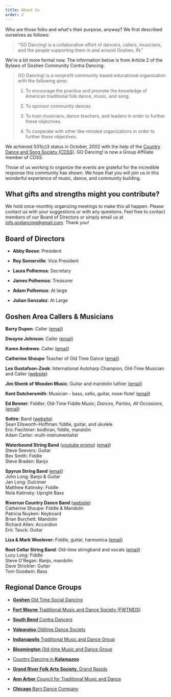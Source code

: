 ```yaml
---
title: About Us
order: 2
---
```


Who are those folks and what's their purpose, anyway? We first described ourselves as follows:

> "GO Dancing! is a collaborative effort of dancers, callers, musicians, and the people supporting them in and around Goshen, IN."

We're a bit more formal now. The information below is from Article 2 of the Bylaws of Goshen Community Contra Dancing:

> GO Dancing! is a nonprofit community based educational organization with the following aims:
>
> 1. To encourage the practice and promote the knowledge of American traditional folk dance, music, and song.
>
> 2. To sponsor community dances
>
> 3. To train musicians, dance teachers, and leaders in order to further these objectives.
>
> 4. To cooperate with other like-minded organizations in order to further these objectives.

We achieved 501(c)3 status in October, 2002 with the help of the [Country Dance and Song Society (CDSS)](http://www.cdss.org/). GO Dancing! is now a Group Affiliate member of CDSS.

Those of us working to organize the events are grateful for the incredible response this community has shown. We hope that you will join us in this wonderful experience of music, dance, and community building.

## What gifts and strengths might you contribute?

We hold once-monthly organizing meetings to make this all happen. Please contact us with your suggestions or with any questions. Feel free to contact members of our Board of Directors or simply email us at [info.godancing@gmail.com](mailto:info.godancing@gmail.com). Thank you!

## Board of Directors

* **Abby Reese**: President

* **Roy Somerville**:  Vice President 

* **Laura Polhemus**:  Secretary

* **James Polhemus**: Treasurer

* **Adam Polhemus**: At large 

* **Julian Gonzalez**: At Large

## Goshen Area Callers & Musicians

**Barry Dupen**: Caller ([email](mailto:barry.dupen@gmail.com))

**Dwayne Johnson**: Caller ([email](mailto:dwayne.johnson09@gmail.com))

**Karen Andrews**: Caller ([email](mailto:kacog49@verizon.net))

**Catherine Shoupe** Teacher of Old Time Dance ([email](cshoupe@saintmarys.edu))

**Les Gustafson-Zook**: International Autoharp Champion, Old-Time Musician and Caller ([website](http://gustafsonzook.com/))

**Jim Shenk of Wooden Music**: Guitar and mandolin luthier ([email](mailto:jim.woodenmusic@gmail.com))

**Kent Dutchersmith**: Musician - bass, cello, guitar, nose-flute! ([email](mailto:dutchersmith@verizon.net))

**Ed Benner**: Fiddler, Old-Time Fiddle Music; *Dances, Parties, All Occasions*, ([email](mailto:ebennr@earthlink.net))

**Soltre**: Band ([website](https://soltreband.com/home))<br>
Sean Ellsworth-Hoffman: fiddle, guitar, and ukulele<br>
Eric Fiechtner: bodhran, fiddle, mandolin<br>
Adam Carter: multi-instrumentalist<br>

**Waterbound String Band** ([youtube promo](https://www.youtube.com/watch?v=WkP4TG6TQV0)) ([email](seeverss@hotmail.com))<br>
Steve Seevers: Guitar<br>
Bev Smith: Fiddle<br>
Steve Braden: Banjo<br>

**Spyrun String Band** ([email](mkatinsky@gmail.com))<br>
John Long: Banjo & Guitar<br>
Jan Long: Dulcimer<br>
Matthew Katinsky: Fiddle<br>
Nola Katinsky: Upright Bass<br>

**Riverrun Country Dance Band** ([website](https://www.riverruncountrydanceband.com/))<br>
Catherine Shoupe: Fiddle & Mandolin<br>
Patricia Nuyken: Keyboard<br>
Brian Burchett: Mandolin<br>
Richard Allen: Accordion<br>
Eric Tauck: Guitar<br>

**Liza & Mark Woolever:** Fiddle, guitar, harmonica ([email](catwithafiddle@hotmail.com))

**Root Cellar String Band**: Old-time stringband and vocals ([email](mailto:LucyL@bgsu.edu)) <br>
Lucy Long: Fiddle <br>
Steve O'Regan: Banjo, mandolin<br>
Dave Strickler: Guitar<br>
Tom Goodwin: Bass

## Regional Dance Groups

* **[Goshen](https://www.facebook.com/groups/1693748424455890/?ref=share&mibextid=NSMWBT)**[ Old Time Social Dancing](https://www.facebook.com/groups/1693748424455890/?ref=share&mibextid=NSMWBT)

* **[Fort Wayne](http://www.contrafortwayne.org)**[ Traditional Music and Dance Society (FWTMDS)](http://www.contrafortwayne.org)

* **[South Bend](http://www.sbcontras.org/)**[ Contra Dancers](http://www.sbcontras.org/)

* **[Valparaiso](https://www.valpo.chicagobarndance.com/)**[ Oldtime Dance Society](https://www.valpo.chicagobarndance.com/)

* **[Indianapolis](http://www.indycontra.org/)**[ Traditional Music and Dance Group](http://www.indycontra.org/)

* **[Bloomington](http://bloomingtoncontra.org/)**[ Old-time Music and Dance Group](http://bloomingtoncontra.org/)

* [Country Dancing in ](https://www.countrydancinginkalamazoo.com/)**[Kalamazoo](https://www.countrydancinginkalamazoo.com/)**

* **[Grand River Folk Arts Society, ](https://sites.google.com/view/grandriverfolkarts/home/)**[Grand Rapids](https://sites.google.com/view/grandriverfolkarts/home/)

* **[Ann Arbor](http://aactmad.org/)**[ Council for Traditional Music and Dance](http://aactmad.org/)

* **[Chicago](http://www.chicagobarndance.com/)**[ Barn Dance Company](http://www.chicagobarndance.com/)
